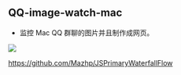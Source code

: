 ## QQ-image-watch-mac

*  监控 Mac QQ 群聊的图片并且制作成网页。

![](https://zmatsh.b0.upaiyun.com/demos/48ad6f1d-37f8-406e-afbb-2129bee1d521.gif)


https://github.com/Mazhp/JSPrimaryWaterfallFlow


